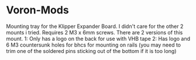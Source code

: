 # Voron-Mods

Mounting tray for the Klipper Expander Board. I didn't care for the other 2 mounts i tried. Requires 2 M3 x 6mm screws.
There are 2 versions of this mount. 
1: Only has a logo on the back for use with VHB tape
2: Has logo and 6 M3 countersunk holes for bhcs for mounting on rails (you may need to trim one of the soldered pins sticking out of the bottom if it is too long)
